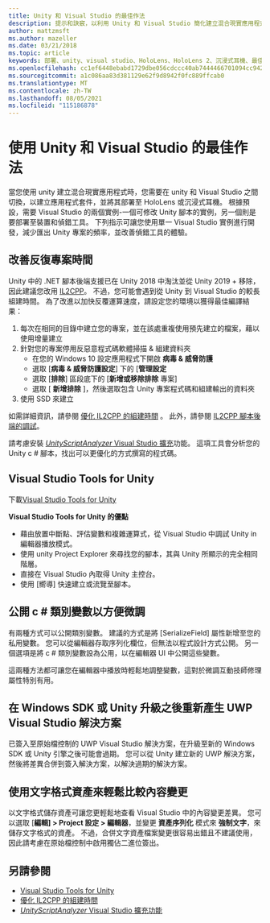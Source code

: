 ```yaml
---
title: Unity 和 Visual Studio 的最佳作法
description: 提示和訣竅，以利用 Unity 和 Visual Studio 簡化建立混合現實應用程式的工作流程。
author: mattzmsft
ms.author: mazeller
ms.date: 03/21/2018
ms.topic: article
keywords: 部署、unity、visual studio、HoloLens、HoloLens 2、沉浸式耳機、最佳作法、混合現實耳機、windows mixed reality 耳機、虛擬實境耳機、UWP、Visual Studio Tools Windows SDK
ms.openlocfilehash: cc1ef6448ebabd1729dbe056cdccc40ab7444466701094cc942f2a20fbe81a65
ms.sourcegitcommit: a1c086aa83d381129e62f9d8942f0fc889ffcab0
ms.translationtype: MT
ms.contentlocale: zh-TW
ms.lasthandoff: 08/05/2021
ms.locfileid: "115186878"
---
```

# <a name="best-practices-for-working-with-unity-and-visual-studio"></a>使用 Unity 和 Visual Studio 的最佳作法

當您使用 unity 建立混合現實應用程式時，您需要在 unity 和 Visual Studio 之間切換，以建立應用程式套件，並將其部署至 HoloLens 或沉浸式耳機。 根據預設，需要 Visual Studio 的兩個實例-一個可修改 Unity 腳本的實例，另一個則是要部署至裝置和偵錯工具。 下列指示可讓您使用單一 Visual Studio 實例進行開發，減少匯出 Unity 專案的頻率，並改善偵錯工具的體驗。

## <a name="improving-iteration-time"></a>改善反復專案時間

Unity 中的 .NET 腳本後端支援已在 Unity 2018 中淘汰並從 Unity 2019 + 移除，因此建議您改用 [IL2CPP](https://docs.unity3d.com/Manual/IL2CPP.html)。 不過，您可能會遇到從 Unity 到 Visual Studio 的較長組建時間。 為了改進以加快反覆運算速度，請設定您的環境以獲得最佳編譯結果：

1) 每次在相同的目錄中建立您的專案，並在該處重複使用預先建立的檔案，藉以使用增量建立
2) 針對您的專案停用反惡意程式碼軟體掃描 & 組建資料夾
   - 在您的 Windows 10 設定應用程式下開啟 **病毒 & 威脅防護**
   - 選取 [**病毒 & 威脅防護設定**] 下的 [**管理設定**
   - 選取 [**排除**] 區段底下的 [**新增或移除排除** 專案]
   - 選取 [ **新增排除** ]，然後選取包含 Unity 專案程式碼和組建輸出的資料夾
3) 使用 SSD 來建立

如需詳細資訊，請參閱 [優化 IL2CPP 的組建時間](https://docs.unity3d.com/Manual/IL2CPP-OptimizingBuildTimes.html) 。 此外，請參閱 [IL2CPP 腳本後端的調試](https://docs.unity3d.com/Manual/windowsstore-debugging-il2cpp.html)。

請考慮安裝 [ *UnityScriptAnalyzer* Visual Studio 擴充](https://github.com/Microsoft/MixedRealityCompanionKit/tree/master/UnityScriptAnalyzer)功能。 這項工具會分析您的 Unity c # 腳本，找出可以更優化的方式撰寫的程式碼。

## <a name="visual-studio-tools-for-unity"></a>Visual Studio Tools for Unity

下載[Visual Studio Tools for Unity](/visualstudio/cross-platform/getting-started-with-visual-studio-tools-for-unity)

**Visual Studio Tools for Unity 的優點**
* 藉由放置中斷點、評估變數和複雜運算式，從 Visual Studio 中調試 Unity in 編輯器播放模式。
* 使用 unity Project Explorer 來尋找您的腳本，其與 Unity 所顯示的完全相同階層。
* 直接在 Visual Studio 內取得 Unity 主控台。
* 使用 [嚮導] 快速建立或流覽至腳本。

## <a name="expose-c-class-variables-for-easy-tuning"></a>公開 c # 類別變數以方便微調

有兩種方式可以公開類別變數。 建議的方式是將 [SerializeField] 屬性新增至您的私用變數。 您可以從編輯器存取序列化欄位，但無法以程式設計方式公開。  另一個選項是將 c # 類別變數設為公用，以在編輯器 UI 中公開這些變數。 

這兩種方法都可讓您在編輯器中播放時輕鬆地調整變數，這對於微調互動技師修理屬性特別有用。

## <a name="regenerate-uwp-visual-studio-solutions-after-windows-sdk-or-unity-upgrade"></a>在 Windows SDK 或 Unity 升級之後重新產生 UWP Visual Studio 解決方案

已簽入至原始檔控制的 UWP Visual Studio 解決方案，在升級至新的 Windows SDK 或 Unity 引擎之後可能會過期。 您可以從 Unity 建立新的 UWP 解決方案，然後將差異合併到簽入解決方案，以解決過期的解決方案。

## <a name="use-text-format-assets-for-easy-comparison-of-content-changes"></a>使用文字格式資產來輕鬆比較內容變更

以文字格式儲存資產可讓您更輕鬆地查看 Visual Studio 中的內容變更差異。 您可以選取 [**編輯] > Project 設定 > 編輯器**，並變更 **資產序列化** 模式來 **強制文字**，來儲存文字格式的資產。 不過，合併文字資產檔案變更很容易出錯且不建議使用，因此請考慮在原始檔控制中啟用獨佔二進位簽出。

## <a name="see-also"></a>另請參閱
- [Visual Studio Tools for Unity](https://visualstudiogallery.msdn.microsoft.com/8d26236e-4a64-4d64-8486-7df95156aba9)
- [優化 IL2CPP 的組建時間](https://docs.unity3d.com/Manual/IL2CPP-OptimizingBuildTimes.html)
- [*UnityScriptAnalyzer* Visual Studio 擴充功能](https://github.com/Microsoft/MixedRealityCompanionKit/tree/master/UnityScriptAnalyzer)